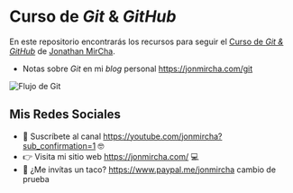 # Curso de _Git_ & _GitHub_

En este repositorio encontrarás los recursos para seguir el [Curso de _Git & GitHub_](https://www.youtube.com/watch?v=suzMNqDQiyU) de [Jonathan MirCha](https://jonmircha.com/).

- Notas sobre _Git_ en mi _blog_ personal https://jonmircha.com/git

![Flujo de Git](git-flow.png)

## Mis Redes Sociales

- 🔔 Suscríbete al canal https://youtube.com/jonmircha?sub_confirmation=1 🤓
- 👉 Visita mi sitio web https://jonmircha.com/ 💻
- 🌮 ¿Me invítas un taco? https://www.paypal.me/jonmircha
cambio de prueba
